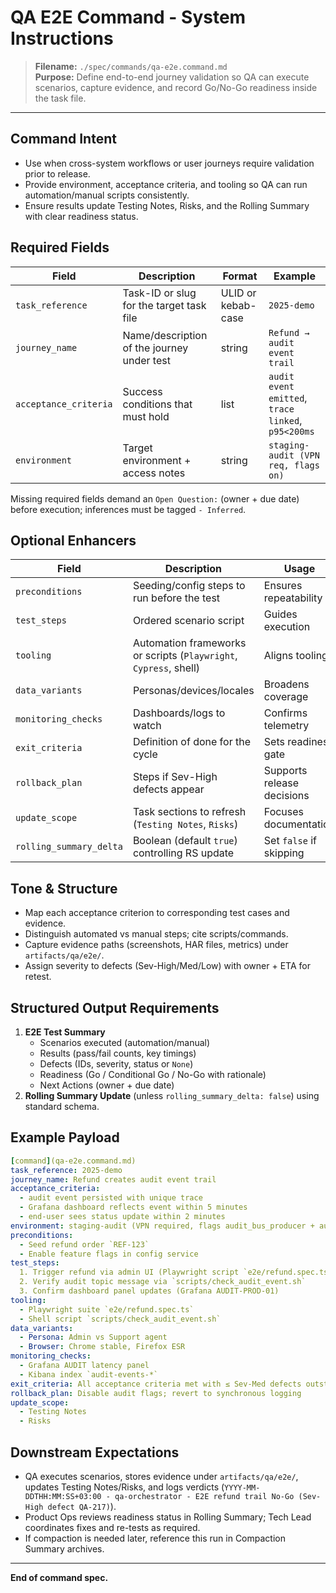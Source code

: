 # QA E2E Command - System Instructions

> **Filename:** `./spec/commands/qa-e2e.command.md`  
> **Purpose:** Define end-to-end journey validation so QA can execute scenarios, capture evidence, and record Go/No-Go readiness inside the task file.

---

## Command Intent

- Use when cross-system workflows or user journeys require validation prior to release.
- Provide environment, acceptance criteria, and tooling so QA can run automation/manual scripts consistently.
- Ensure results update Testing Notes, Risks, and the Rolling Summary with clear readiness status.

## Required Fields

| Field | Description | Format | Example |
| --- | --- | --- | --- |
| `task_reference` | Task-ID or slug for the target task file | ULID or kebab-case | `2025-demo` |
| `journey_name` | Name/description of the journey under test | string | `Refund → audit event trail` |
| `acceptance_criteria` | Success conditions that must hold | list | `audit event emitted`, `trace linked`, `p95<200ms` |
| `environment` | Target environment + access notes | string | `staging-audit (VPN req, flags on)` |

Missing required fields demand an `Open Question:` (owner + due date) before execution; inferences must be tagged `- Inferred`.

## Optional Enhancers

| Field | Description | Usage |
| --- | --- | --- |
| `preconditions` | Seeding/config steps to run before the test | Ensures repeatability |
| `test_steps` | Ordered scenario script | Guides execution |
| `tooling` | Automation frameworks or scripts (`Playwright`, `Cypress`, shell) | Aligns tooling |
| `data_variants` | Personas/devices/locales | Broadens coverage |
| `monitoring_checks` | Dashboards/logs to watch | Confirms telemetry |
| `exit_criteria` | Definition of done for the cycle | Sets readiness gate |
| `rollback_plan` | Steps if Sev-High defects appear | Supports release decisions |
| `update_scope` | Task sections to refresh (`Testing Notes`, `Risks`) | Focuses documentation |
| `rolling_summary_delta` | Boolean (default `true`) controlling RS update | Set `false` if skipping |

## Tone & Structure

- Map each acceptance criterion to corresponding test cases and evidence.
- Distinguish automated vs manual steps; cite scripts/commands.
- Capture evidence paths (screenshots, HAR files, metrics) under `artifacts/qa/e2e/`.
- Assign severity to defects (Sev-High/Med/Low) with owner + ETA for retest.

## Structured Output Requirements

1. **E2E Test Summary**
   - Scenarios executed (automation/manual)
   - Results (pass/fail counts, key timings)
   - Defects (IDs, severity, status or `None`)
   - Readiness (Go / Conditional Go / No-Go with rationale)
   - Next Actions (owner + due date)
2. **Rolling Summary Update** (unless `rolling_summary_delta: false`) using standard schema.

## Example Payload

```yaml
[command](qa-e2e.command.md)
task_reference: 2025-demo
journey_name: Refund creates audit event trail
acceptance_criteria:
  - audit event persisted with unique trace
  - Grafana dashboard reflects event within 5 minutes
  - end-user sees status update within 2 minutes
environment: staging-audit (VPN required, flags audit_bus_producer + audit_bus_strict_schema enabled)
preconditions:
  - Seed refund order `REF-123`
  - Enable feature flags in config service
test_steps:
  1. Trigger refund via admin UI (Playwright script `e2e/refund.spec.ts`)
  2. Verify audit topic message via `scripts/check_audit_event.sh`
  3. Confirm dashboard panel updates (Grafana AUDIT-PROD-01)
tooling:
  - Playwright suite `e2e/refund.spec.ts`
  - Shell script `scripts/check_audit_event.sh`
data_variants:
  - Persona: Admin vs Support agent
  - Browser: Chrome stable, Firefox ESR
monitoring_checks:
  - Grafana AUDIT latency panel
  - Kibana index `audit-events-*`
exit_criteria: All acceptance criteria met with ≤ Sev-Med defects outstanding
rollback_plan: Disable audit flags; revert to synchronous logging
update_scope:
  - Testing Notes
  - Risks
```

## Downstream Expectations

- QA executes scenarios, stores evidence under `artifacts/qa/e2e/`, updates Testing Notes/Risks, and logs verdicts (`YYYY-MM-DDTHH:MM:SS+03:00 - qa-orchestrator - E2E refund trail No-Go (Sev-High defect QA-217)`).
- Product Ops reviews readiness status in Rolling Summary; Tech Lead coordinates fixes and re-tests as required.
- If compaction is needed later, reference this run in Compaction Summary archives.

---

**End of command spec.**
